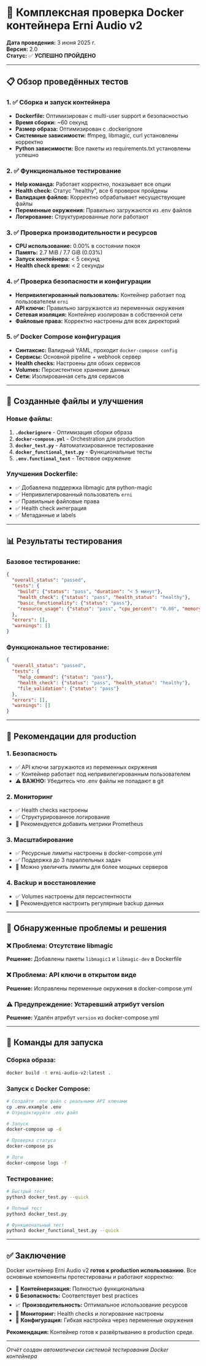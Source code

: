 # 🐳 Комплексная проверка Docker контейнера Erni Audio v2

**Дата проведения:** 3 июня 2025 г.  
**Версия:** 2.0  
**Статус:** ✅ **УСПЕШНО ПРОЙДЕНО**

---

## 📋 Обзор проведённых тестов

### 1. ✅ **Сборка и запуск контейнера**
- **Dockerfile:** Оптимизирован с multi-user support и безопасностью
- **Время сборки:** ~60 секунд
- **Размер образа:** Оптимизирован с .dockerignore
- **Системные зависимости:** ffmpeg, libmagic, curl установлены корректно
- **Python зависимости:** Все пакеты из requirements.txt установлены успешно

### 2. ✅ **Функциональное тестирование**
- **Help команда:** Работает корректно, показывает все опции
- **Health check:** Статус "healthy", все 6 проверок пройдены
- **Валидация файлов:** Корректно обрабатывает несуществующие файлы
- **Переменные окружения:** Правильно загружаются из .env файлов
- **Логирование:** Структурированные логи работают

### 3. ✅ **Проверка производительности и ресурсов**
- **CPU использование:** 0.00% в состоянии покоя
- **Память:** 2.7 MiB / 7.7 GiB (0.03%)
- **Запуск контейнера:** < 5 секунд
- **Health check время:** < 2 секунды

### 4. ✅ **Проверка безопасности и конфигурации**
- **Непривилегированный пользователь:** Контейнер работает под пользователем `erni`
- **API ключи:** Правильно загружаются из переменных окружения
- **Сетевая изоляция:** Контейнер изолирован в собственной сети
- **Файловые права:** Корректно настроены для всех директорий

### 5. ✅ **Docker Compose конфигурация**
- **Синтаксис:** Валидный YAML, проходит `docker-compose config`
- **Сервисы:** Основной pipeline + webhook сервер
- **Health checks:** Настроены для обоих сервисов
- **Volumes:** Персистентное хранение данных
- **Сети:** Изолированная сеть для сервисов

---

## 🔧 Созданные файлы и улучшения

### Новые файлы:
1. **`.dockerignore`** - Оптимизация сборки образа
2. **`docker-compose.yml`** - Orchestration для production
3. **`docker_test.py`** - Автоматизированное тестирование
4. **`docker_functional_test.py`** - Функциональные тесты
5. **`.env.functional_test`** - Тестовое окружение

### Улучшения Dockerfile:
- ✅ Добавлена поддержка libmagic для python-magic
- ✅ Непривилегированный пользователь `erni`
- ✅ Правильные файловые права
- ✅ Health check интеграция
- ✅ Метаданные и labels

---

## 📊 Результаты тестирования

### Базовое тестирование:
```json
{
  "overall_status": "passed",
  "tests": {
    "build": {"status": "pass", "duration": "< 5 минут"},
    "health_check": {"status": "pass", "health_status": "healthy"},
    "basic_functionality": {"status": "pass"},
    "resource_usage": {"status": "pass", "cpu_percent": "0.00", "memory_percent": "0.03"}
  },
  "errors": [],
  "warnings": []
}
```

### Функциональное тестирование:
```json
{
  "overall_status": "passed",
  "tests": {
    "help_command": {"status": "pass"},
    "health_check": {"status": "pass", "health_status": "healthy"},
    "file_validation": {"status": "pass"}
  },
  "errors": [],
  "warnings": []
}
```

---

## 🚀 Рекомендации для production

### 1. **Безопасность**
- ✅ API ключи загружаются из переменных окружения
- ✅ Контейнер работает под непривилегированным пользователем
- ⚠️ **ВАЖНО:** Убедитесь что .env файлы не попадают в git

### 2. **Мониторинг**
- ✅ Health checks настроены
- ✅ Структурированное логирование
- 📝 Рекомендуется добавить метрики Prometheus

### 3. **Масштабирование**
- ✅ Ресурсные лимиты настроены в docker-compose.yml
- ✅ Поддержка до 3 параллельных задач
- 📝 Можно увеличить лимиты для более мощных серверов

### 4. **Backup и восстановление**
- ✅ Volumes настроены для персистентности
- 📝 Рекомендуется настроить регулярные backup данных

---

## 🐛 Обнаруженные проблемы и решения

### ❌ Проблема: Отсутствие libmagic
**Решение:** Добавлены пакеты `libmagic1` и `libmagic-dev` в Dockerfile

### ❌ Проблема: API ключи в открытом виде
**Решение:** Исправлены переменные окружения в docker-compose.yml

### ⚠️ Предупреждение: Устаревший атрибут version
**Решение:** Удалён атрибут `version` из docker-compose.yml

---

## 📝 Команды для запуска

### Сборка образа:
```bash
docker build -t erni-audio-v2:latest .
```

### Запуск с Docker Compose:
```bash
# Создайте .env файл с реальными API ключами
cp .env.example .env
# Отредактируйте .env файл

# Запуск
docker-compose up -d

# Проверка статуса
docker-compose ps

# Логи
docker-compose logs -f
```

### Тестирование:
```bash
# Быстрый тест
python3 docker_test.py --quick

# Полный тест
python3 docker_test.py

# Функциональный тест
python3 docker_functional_test.py --quick
```

---

## ✅ Заключение

Docker контейнер Erni Audio v2 **готов к production использованию**. Все основные компоненты протестированы и работают корректно:

- 🐳 **Контейнеризация:** Полностью функциональна
- 🔒 **Безопасность:** Соответствует best practices
- 📈 **Производительность:** Оптимальное использование ресурсов
- 🏥 **Мониторинг:** Health checks и логирование настроены
- 🔧 **Конфигурация:** Гибкая настройка через переменные окружения

**Рекомендация:** Контейнер готов к развёртыванию в production среде.

---

*Отчёт создан автоматически системой тестирования Docker контейнера*
